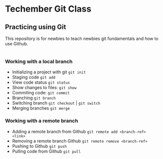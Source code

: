 # Techember Git Class

## Practicing using Git

This repository is for newbies to teach newbies git fundamentals and how to use Github.
<br>
<br>

### Working with a local branch

- Initializing a project with git `git init`
- Staging code `git add`
- View code status `git status`
- Show changes to files: `git show`
- Commiting code: `git commit`
- Branching `git branch`
- Switching branch `git checkout` | `git switch`
- Merging branches `git merge`

### Working with a remote branch

- Adding a remote branch from Github `git remote add <branch-ref> <link>`
- Removing a remote branch Github `git remote remove <branch-ref>`
- Pushing to Github `git push`
- Pulling code from Github `git pull`
